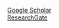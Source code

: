 ---
---

[Google Scholar](https://scholar.google.com/citations?user=knbysawAAAAJ&hl=zh-CN)  
[ResearchGate](https://www.researchgate.net/profile/Huixin-Zhong)

